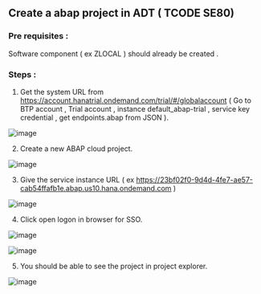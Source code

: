 ## Create a abap project in ADT ( TCODE SE80) 

### Pre requisites : 

Software component ( ex ZLOCAL ) should already be created .

### Steps :

1. Get the system URL from https://account.hanatrial.ondemand.com/trial/#/globalaccount ( Go to BTP account , Trial account , instance default_abap-trial , service key credential , get endpoints.abap from JSON  ).  

![image](https://github.com/user-attachments/assets/104675ea-b9e5-4f92-bd4f-bc6b54daad1f)

2. Create a new ABAP cloud project.

![image](https://github.com/user-attachments/assets/5aef11a6-1291-4527-82bd-f52af4c27126)

3. Give the service instance URL ( ex https://23bf02f0-9d4d-4fe7-ae57-cab54ffafb1e.abap.us10.hana.ondemand.com )

![image](https://github.com/user-attachments/assets/7f62275b-15a0-4c5d-a75f-f3b2ee60fa16)

4. Click open logon in browser for SSO.

![image](https://github.com/user-attachments/assets/a126442c-a4e4-4b69-a7e1-ecc3c8ddc5d9)


![image](https://github.com/user-attachments/assets/9ab8fd94-94c0-4db3-8964-9faca887e23a)


5. You should be able to see the project in project explorer.
 
![image](https://github.com/user-attachments/assets/052b9484-8e8a-4dc6-ac1d-0e8e0c2085b8)
